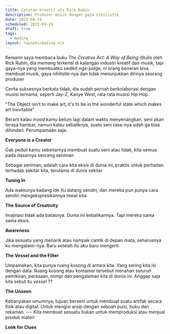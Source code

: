 ```yaml
---
title: Catatan Kreatif ala Rick Rubin
description: Produser musik dengan gaya nihilistik
date: 2023-09-19
scheduled: 2023-09-19
draft: true
tags:
  - mading
layout: layouts/mading.njk
---
```


Kemarin saya membaca buku *The Creative Act: A Way of Being* ditulis oleh Rick Rubin, dia memang terkenal di kalangan industri kreatif dan musik, tapi gaya-nya yang membuatku sedikit nge-judge, ni orang beneran bisa membuat musik, gaya nihilistik-nya dan tidak menunjukkan dirinya seorang produser

Cerita suksesnya berkata tidak, dia sudah pernah berkolaborasi dengan musisi ternama, seperti Jay-Z, Kanye West, rata rata musisi Hip Hop.

"The Object isn't to make art, it's to be in the wonderful state which makes art inevitable"

Berarti kalau mood kamu belum lagi dalam waktu menyenangkan, seni akan terasa hambar, namun kalau sebaliknya, suatu seni rasa-nya udah ga bisa dihindari. Perumpamaan saja.

**Everyone is a Creator**

Gak peduli kamu sebenarnya membuat suatu seni atau tidak, kita semua pada dasarnya seorang seniman

Sebagai seniman, adalah cara kita eksis di dunia ini, praktis untuk perhatian terhadap sekitar kita, terutama di dunia sekitar

**Tuning In**

Ada waktunya kadang ide itu datang sendiri, dan mereka pun punya cara sendiri mengekspresikannya lewat kita

**The Source of Creativity**

Imajinasi tidak ada batasnya. Dunia ini kebalikannya. Tapi mereka sama sama eksis.

**Awareness**

Jika sesuatu yang menarik atau nampak cantik di depan mata, seharusnya ku mengalami-nya. Baru setelah itu aku baru mengerti

**The Vessel and the Filter**

Umpamakan, kita punya ruang kosong di antara kita. Yang sering kita isi dengan data. Ruang kosong atau kontainer tersebut menahan seluruh pemikiran, perasaan, mimpi dan pengalaman kita di dunia ini. Anggap saja kita sebut itu *vessel* ??

**The Unseen**

Kebanyakan umumnya, tujuan berseni untuk membuat suatu artifak secara fisik atau digital. Untuk mengisi arsip dengan sebuah puisi, buku dan rekaman. --- Kita membuat sesuatu bukan untuk memproduksi atau menjual produk materi

**Look for Clues**








